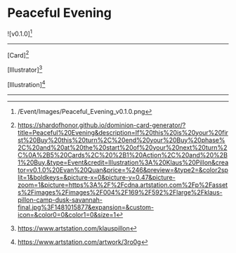 # Peaceful Evening

![v0.1.0][^v0.1.0]

---

[Card][^Card]

[Illustrator][^Illustrator]

[Illustration][^Illustration]

---

[^v0.1.0]: /Event/Images/Peaceful_Evening_v0.1.0.png
[^Card]: https://shardofhonor.github.io/dominion-card-generator/?title=Peaceful%20Evening&description=If%20this%20is%20your%20first%20Buy%20this%20turn%2C%20end%20your%20Buy%20phase%2C%20and%20at%20the%20start%20of%20your%20next%20turn%2C%0A%2B5%20Cards%2C%20%2B1%20Action%2C%20and%20%2B1%20Buy.&type=Event&credit=Illustration%3A%20Klaus%20Pillon&creator=v0.1.0%20Evan%20Quan&price=%246&preview=&type2=&color2split=1&boldkeys=&picture-x=0&picture-y=0.47&picture-zoom=1&picture=https%3A%2F%2Fcdna.artstation.com%2Fp%2Fassets%2Fimages%2Fimages%2F004%2F169%2F592%2Flarge%2Fklaus-pillon-camp-dusk-savannah-final.jpg%3F1481015877&expansion=&custom-icon=&color0=0&color1=0&size=1
[^Illustrator]: https://www.artstation.com/klauspillon
[^Illustration]: https://www.artstation.com/artwork/3ro0g
